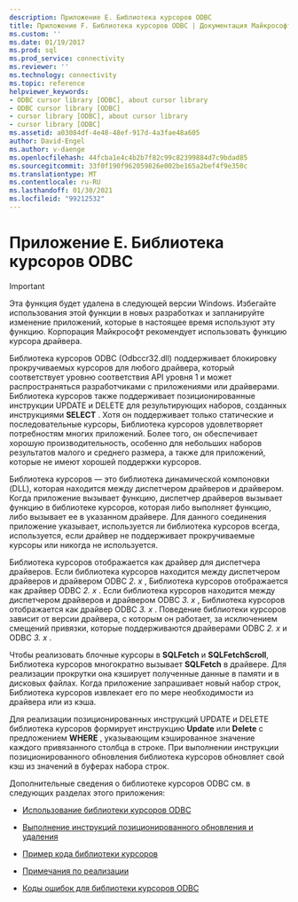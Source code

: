 ```yaml
---
description: Приложение Е. Библиотека курсоров ODBC
title: Приложение F. Библиотека курсоров ODBC | Документация Майкрософт
ms.custom: ''
ms.date: 01/19/2017
ms.prod: sql
ms.prod_service: connectivity
ms.reviewer: ''
ms.technology: connectivity
ms.topic: reference
helpviewer_keywords:
- ODBC cursor library [ODBC], about cursor library
- ODBC cursor library [ODBC]
- cursor library [ODBC], about cursor library
- cursor library [ODBC]
ms.assetid: a03084df-4e48-48ef-917d-4a3fae48a605
author: David-Engel
ms.author: v-daenge
ms.openlocfilehash: 44fcba1e4c4b2b7f82c99c82399884d7c9bdad85
ms.sourcegitcommit: 33f0f190f962059826e002be165a2bef4f9e350c
ms.translationtype: MT
ms.contentlocale: ru-RU
ms.lasthandoff: 01/30/2021
ms.locfileid: "99212532"
---
```

# <a name="appendix-f-odbc-cursor-library"></a>Приложение Е. Библиотека курсоров ODBC
> [!IMPORTANT]  
>  Эта функция будет удалена в следующей версии Windows. Избегайте использования этой функции в новых разработках и запланируйте изменение приложений, которые в настоящее время используют эту функцию. Корпорация Майкрософт рекомендует использовать функцию курсора драйвера.  
  
 Библиотека курсоров ODBC (Odbccr32.dll) поддерживает блокировку прокручиваемых курсоров для любого драйвера, который соответствует уровню соответствия API уровня 1 и может распространяться разработчиками с приложениями или драйверами. Библиотека курсоров также поддерживает позиционированные инструкции UPDATE и DELETE для результирующих наборов, созданных инструкциями **SELECT** . Хотя он поддерживает только статические и последовательные курсоры, Библиотека курсоров удовлетворяет потребностям многих приложений. Более того, он обеспечивает хорошую производительность, особенно для небольших наборов результатов малого и среднего размера, а также для приложений, которые не имеют хорошей поддержки курсоров.  
  
 Библиотека курсоров — это библиотека динамической компоновки (DLL), которая находится между диспетчером драйверов и драйвером. Когда приложение вызывает функцию, диспетчер драйверов вызывает функцию в библиотеке курсоров, которая либо выполняет функцию, либо вызывает ее в указанном драйвере. Для данного соединения приложение указывает, используется ли библиотека курсоров всегда, используется, если драйвер не поддерживает прокручиваемые курсоры или никогда не используется.  
  
 Библиотека курсоров отображается как драйвер для диспетчера драйверов. Если библиотека курсоров находится между диспетчером драйверов и драйвером ODBC *2. x* , Библиотека курсоров отображается как драйвер ODBC *2. x* . Если библиотека курсоров находится между диспетчером драйверов и драйвером ODBC *3. x* , Библиотека курсоров отображается как драйвер ODBC *3. x* . Поведение библиотеки курсоров зависит от версии драйвера, с которым он работает, за исключением смещений привязки, которые поддерживаются драйверами ODBC *2. x* и ODBC *3. x* .  
  
 Чтобы реализовать блочные курсоры в **SQLFetch** и **SQLFetchScroll**, Библиотека курсоров многократно вызывает **SQLFetch** в драйвере. Для реализации прокрутки она кэширует полученные данные в памяти и в дисковых файлах. Когда приложение запрашивает новый набор строк, Библиотека курсоров извлекает его по мере необходимости из драйвера или из кэша.  
  
 Для реализации позиционированных инструкций UPDATE и DELETE библиотека курсоров формирует инструкцию **Update** или **Delete** с предложением **WHERE** , указывающим кэшированное значение каждого привязанного столбца в строке. При выполнении инструкции позиционированного обновления библиотека курсоров обновляет свой кэш из значений в буферах набора строк.  
  
 Дополнительные сведения о библиотеке курсоров ODBC см. в следующих разделах этого приложения:  
  
-   [Использование библиотеки курсоров ODBC](../../../odbc/reference/appendixes/using-the-odbc-cursor-library.md)  
  
-   [Выполнение инструкций позиционированного обновления и удаления](../../../odbc/reference/appendixes/executing-positioned-update-and-delete-statements.md)  
  
-   [Пример кода библиотеки курсоров](../../../odbc/reference/appendixes/cursor-library-code-example.md)  
  
-   [Примечания по реализации](../../../odbc/reference/appendixes/implementation-notes.md)  
  
-   [Коды ошибок для библиотеки курсоров ODBC](../../../odbc/reference/appendixes/odbc-cursor-library-error-codes.md)
